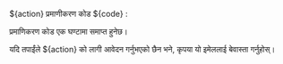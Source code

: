 ${action} प्रमाणीकरण कोड ${code} :

प्रमाणिकरण कोड एक घण्टामा समाप्त हुनेछ।

यदि तपाईंले ${action} को लागी आवेदन गर्नुभएको छैन भने, कृपया यो इमेललाई बेवास्ता गर्नुहोस्।
